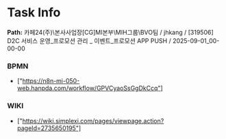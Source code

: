 # Task Info

**Path:** 카페24(주)\본사사업장\[CG]MI본부\MIH그룹\BVO팀 / jhkang / [319506] D2C 서비스 운영_프로모션 관리 _ 이벤트_프로모션 APP PUSH / 2025-09-01_00-00-00

### BPMN
- ["https://n8n-mi-050-web.hanpda.com/workflow/GPVCyaoSsGgDkCcq"]

### WIKI
- ["https://wiki.simplexi.com/pages/viewpage.action?pageId=2735650195"]

